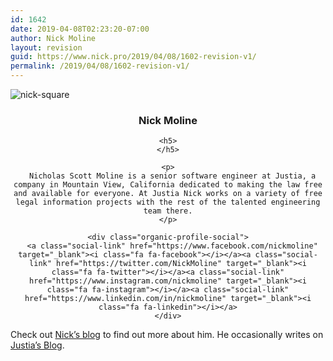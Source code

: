 ```yaml
---
id: 1642
date: 2019-04-08T02:23:20-07:00
author: Nick Moline
layout: revision
guid: https://www.nick.pro/2019/04/08/1602-revision-v1/
permalink: /2019/04/08/1602-revision-v1/
---
```

<div class="wp-block-organic-profile-block">
  <div class="organic-profile-image" style="background-image:url(http://nick.holodeck3.com/wp-content/uploads/sites/4/2018/10/nick-square.jpg)">
    <img src="https://i0.wp.com/nick.holodeck3.com/wp-content/uploads/sites/4/2018/10/nick-square.jpg?w=760" alt="nick-square" data-recalc-dims="1" />
  </div>
  
  <div class="organic-profile-content" style="text-align:center">
    <h3>
      Nick Moline
    </h3>
    
    <h5>
    </h5>
    
    <p>
      Nicholas Scott Moline is a senior software engineer at Justia, a company in Mountain View, California dedicated to making the law free and available for everyone. At Justia Nick works on a variety of free legal information projects with the rest of the talented engineering team there.
    </p>
    
    <div class="organic-profile-social">
      <a class="social-link" href="https://www.facebook.com/nickmoline" target="_blank"><i class="fa fa-facebook"></i></a><a class="social-link" href="https://twitter.com/NickMoline" target="_blank"><i class="fa fa-twitter"></i></a><a class="social-link" href="https://www.instagram.com/nickmoline" target="_blank"><i class="fa fa-instagram"></i></a><a class="social-link" href="https://www.linkedin.com/in/nickmoline" target="_blank"><i class="fa fa-linkedin"></i></a>
    </div>
  </div>
</div>

Check out [Nick&#8217;s blog](https://www.nick.pro/blog/) to find out more about him. He occasionally writes on [Justia&#8217;s Blog](http://onward.justia.com/author/nickmoline).